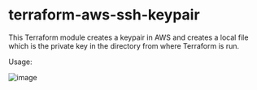 # terraform-aws-ssh-keypair
This Terraform module creates a keypair in AWS and creates a local file which is the private key in the directory from where Terraform is run.

Usage:

![image](https://user-images.githubusercontent.com/88196037/173246678-6a7f3022-97f3-4015-9f3b-a57b572ae800.png)

